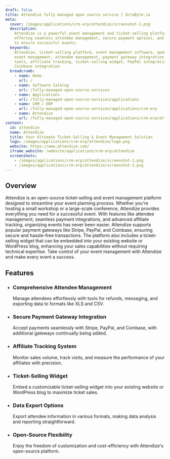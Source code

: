 ```yaml
---
draft: false
title: Attendize fully managed open source service | OctaByte.io
meta:
  cover: /images/applications/crm-erp/attendize/screenshot-1.png
  description:
    Attendize is a powerful event management and ticket-selling platform
    offering seamless attendee management, secure payment options, and advanced features
    to ensure successful events.
  keywords:
    Attendize, ticket-selling platform, event management software, open-source
    event management, attendee management, payment gateway integration, event planning
    tools, affiliate tracking, ticket-selling widget, PayPal integration, Stripe integration,
    Coinbase integration
  breadcrumb:
    - name: Home
      url: /
    - name: Software Catalog
      url: /fully-managed-open-source-services
    - name: Applications
      url: /fully-managed-open-source-services/applications
    - name: CRM / ERP
      url: /fully-managed-open-source-services/applications/crm-erp
    - name: Attendize
      url: /fully-managed-open-source-services/applications/crm-erp/attendize
content:
  id: attendize
  name: Attendize
  title: Your Ultimate Ticket-Selling & Event Management Solution
  logo: /images/applications/crm-erp/attendize/logo.png
  website: https://www.attendize.com/
  iframe_website: /website/applications/crm-erp/attendize
  screenshots:
    - /images/applications/crm-erp/attendize/screenshot-1.png
    - /images/applications/crm-erp/attendize/screenshot-2.png
---
```


## Overview

Attendize is an open-source ticket-selling and event management platform designed to streamline your event planning process. Whether you're hosting a small workshop or a large-scale conference, Attendize provides everything you need for a successful event. With features like attendee management, seamless payment integrations, and advanced affiliate tracking, organizing events has never been easier. Attendize supports popular payment gateways like Stripe, PayPal, and Coinbase, ensuring secure and hassle-free transactions. The platform also includes a ticket-selling widget that can be embedded into your existing website or WordPress blog, enhancing your sales capabilities without requiring technical expertise. Take control of your event management with Attendize and make every event a success.

## Features

- ### Comprehensive Attendee Management

  Manage attendees effortlessly with tools for refunds, messaging, and exporting data to formats like XLS and CSV.

- ### Secure Payment Gateway Integration

  Accept payments seamlessly with Stripe, PayPal, and Coinbase, with additional gateways continually being added.

- ### Affiliate Tracking System

  Monitor sales volume, track visits, and measure the performance of your affiliates with precision.

- ### Ticket-Selling Widget

  Embed a customizable ticket-selling widget into your existing website or WordPress blog to maximize ticket sales.

- ### Data Export Options

  Export attendee information in various formats, making data analysis and reporting straightforward.

- ### Open-Source Flexibility

  Enjoy the freedom of customization and cost-efficiency with Attendize's open-source platform.
